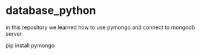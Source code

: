 # database_python

in this repository we learned how to use pymongo and connect to mongodb server


pip install pymongo
